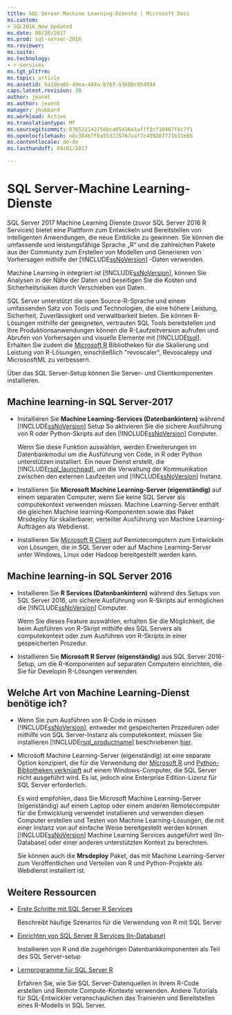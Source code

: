 ```yaml
---
title: SQL Server-Machine Learning-Dienste | Microsoft Docs
ms.custom:
- SQL2016_New_Updated
ms.date: 08/20/2017
ms.prod: sql-server-2016
ms.reviewer: 
ms.suite: 
ms.technology:
- r-services
ms.tgt_pltfrm: 
ms.topic: article
ms.assetid: ba1dea65-40ea-484a-b767-53680c954934
caps.latest.revision: 38
author: jeannt
ms.author: jeannt
manager: jhubbard
ms.workload: Active
ms.translationtype: MT
ms.sourcegitcommit: 876522142756bca05416a1afff3cf10467f4c7f1
ms.openlocfilehash: e8c384b7fba553175767aaf7c439207771b31e6b
ms.contentlocale: de-de
ms.lasthandoff: 09/01/2017

---
```

# <a name="sql-server-machine-learning-services"></a>SQL Server-Machine Learning-Dienste

  SQL Server 2017 Machine Learning Dienste (zuvor SQL Server 2016 R Services) bietet eine Plattform zum Entwickeln und Bereitstellen von intelligenten Anwendungen, die neue Einblicke zu gewinnen. Sie können die umfassende und leistungsfähige Sprache „R“ und die zahlreichen Pakete aus der Community zum Erstellen von Modellen und Generieren von Vorhersagen mithilfe der [!INCLUDE[ssNoVersion](../../includes/ssnoversion-md.md)] -Daten verwenden.
  
  Machine Learning in integriert ist [!INCLUDE[ssNoVersion](../../includes/ssnoversion-md.md)], können Sie Analysen in der Nähe der Daten und beseitigen Sie die Kosten und Sicherheitsrisiken durch Verschieben von Daten.
  
SQL Server unterstützt die open Source-R-Sprache und einem umfassenden Satz von Tools und Technologien, die eine höhere Leistung, Sicherheit, Zuverlässigkeit und verwaltbarkeit bieten. Sie können R-Lösungen mithilfe der geeigneten, vertrauten SQL Tools bereitstellen und Ihre Produktionsanwendungen können die R-Laufzeitversion aufrufen und Abrufen von Vorhersagen und visuelle Elemente mit [!INCLUDE[tsql](../../includes/tsql-md.md)]. Erhalten Sie zudem die [Microsoft R](https://docs.microsoft.com/r-server/r-reference/revoscaler/revoscaler) Bibliotheken für die Skalierung und Leistung von R-Lösungen, einschließlich "revoscaler", Revoscalepy und MicrososftML zu verbessern.
  
Über das SQL Server-Setup können Sie Server- und Clientkomponenten installieren.
  
## <a name="machine-learning-in-sql-server-2017"></a>Machine learning-in SQL Server-2017

+ Installieren Sie **Machine Learning-Services (Datenbankintern)** während [!INCLUDE[ssNoVersion](../../includes/ssnoversion-md.md)] Setup So aktivieren Sie die sichere Ausführung von R oder Python-Skripts auf den [!INCLUDE[ssNoVersion](../../includes/ssnoversion-md.md)] Computer.
  
    Wenn Sie diese Funktion auswählen, werden Erweiterungen im Datenbankmodul um die Ausführung von Code, in R oder Python unterstützen installiert. Ein neuer Dienst erstellt, die [!INCLUDE[rsql_launchpad](../../includes/rsql-launchpad-md.md)], um die Verwaltung der Kommunikation zwischen den externen Laufzeiten und [!INCLUDE[ssNoVersion](../../includes/ssnoversion-md.md)] Instanz.
  
+ Installieren Sie **Microsoft Machine Learning-Server (eigenständig)** auf einem separaten Computer, wenn Sie keine SQL Server als computekontext verwenden müssen. Machine Learning-Server enthält die gleichen Machine learning-Komponenten sowie das Paket Mrsdeploy für skalierbarer, verteilter Ausführung von Machine Learning-Aufträgen als Webdienst.
  
+    Installieren Sie [Microsoft R Client](https://docs.microsoft.com/r-server/r-client/what-is-microsoft-r-client) auf Remotecomputern zum Entwickeln von Lösungen, die in SQL Server oder auf Machine Learning-Server unter Windows, Linux oder Hadoop bereitgestellt werden kann.

## <a name="machine-learning-in-sql-server-2016"></a>Machine learning-in SQL Server 2016

+ Installieren Sie **R Services (Datenbankintern)** während des Setups von SQL Server 2016, um sichere Ausführung von R-Skripts auf ermöglichen die [!INCLUDE[ssNoVersion](../../includes/ssnoversion-md.md)] Computer.
  
    Wenn Sie dieses Feature auswählen, erhalten Sie die Möglichkeit, die beim Ausführen von R-Skript mithilfe des SQL Servers als computekontext oder zum Ausführen von R-Skripts in einer gespeicherten Prozedur.
  
+   Installieren Sie **Microsoft R Server (eigenständig)** aus SQL Server 2016-Setup, um die R-Komponenten auf separaten Computern einrichten, die Sie für Developin R-Lösungen verwenden.


## <a name="which-type-of-machine-learning-service-do-i-need"></a>Welche Art von Machine Learning-Dienst benötige ich?

+ Wenn Sie zum Ausführen von R-Code in müssen [!INCLUDE[ssNoVersion](../../includes/ssnoversion-md.md)], entweder mit gespeicherten Prozeduren oder mithilfe von SQL Server-Instanz als computekontext, müssen Sie installieren [!INCLUDE[rsql_productname](../../includes/rsql-productname-md.md)] beschriebenen [hier](../../advanced-analytics/r-services/set-up-sql-server-r-services-in-database.md).

+ Microsoft Machine Learning-Server (eigenständig) ist eine separate Option konzipiert, die für die Verwendung der [Microsoft R](https://docs.microsoft.com/r-server/r-reference/introducing-r-server-r-package-reference) und [Python-Bibliotheken verknüpft](../python/what-is-revoscalepy.md) auf einem Windows-Computer, die SQL Server nicht ausgeführt wird. Es ist, jedoch eine Enterprise Edition-Lizenz für SQL Server erforderlich.
    
    Es wird empfohlen, dass Sie Microsoft Machine Learning-Server (eigenständig) auf einem Laptop oder einem anderen Remotecomputer für die Entwicklung verwendet installieren und verwenden diesen Computer erstellen und Testen von Machine Learning-Lösungen, die mit einer Instanz von auf einfache Weise bereitgestellt werden können [!INCLUDE[ssNoVersion](../../includes/ssnoversion-md.md)] Machine Learning Services ausgeführt wird \(In-Database\) oder einer anderen unterstützten Kontext zu berechnen.
  
    Sie können auch die **Mrsdeploy** Paket, das mit Machine Learning-Server zum Veröffentlichen und Verteilen von R und Python-Projekte als Webdienst installiert ist.

## <a name="additional-resources"></a>Weitere Ressourcen

+ [Erste Schritte mit SQL Server R Services](../../advanced-analytics/r/getting-started-with-sql-server-r-services.md)
 
    Beschreibt häufige Szenarios für die Verwendung von R mit SQL Server

+ [Einrichten von SQL Server R Services (In-Database)](../../advanced-analytics/r/set-up-sql-server-r-services-in-database.md)

    Installieren von R und die zugehörigen Datenbankkomponenten als Teil des SQL Server-setup
  
+ [Lernprogramme für SQL Server R](../../advanced-analytics/tutorials/sql-server-r-tutorials.md)

    Erfahren Sie, wie Sie SQL Server-Datenquellen in Ihrem R-Code erstellen und Remote Compute-Kontexte verwenden. Andere Tutorials für SQL-Entwickler veranschaulichen das Trainieren und Bereitstellen eines R-Modells in SQL Server.

